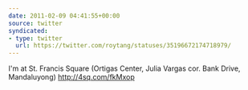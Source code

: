 ```yaml
---
date: 2011-02-09 04:41:55+00:00
source: twitter
syndicated:
- type: twitter
  url: https://twitter.com/roytang/statuses/35196672174718979/
---
```


I'm at St. Francis Square (Ortigas Center, Julia Vargas cor. Bank Drive, Mandaluyong) http://4sq.com/fkMxop